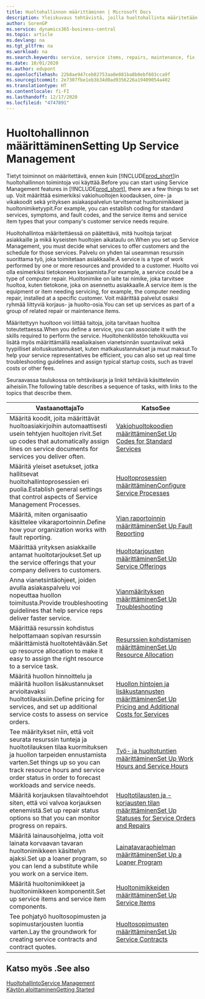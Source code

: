 ```yaml
---
title: Huoltohallinnon määrittäminen | Microsoft Docs
description: Yleiskuvaus tehtävistä, joilla huoltohallinta määritetään organisaation huollon hallintatapaan sopivaksi.
author: SorenGP
ms.service: dynamics365-business-central
ms.topic: article
ms.devlang: na
ms.tgt_pltfrm: na
ms.workload: na
ms.search.keywords: service, service items, repairs, maintenance, fix
ms.date: 10/01/2020
ms.author: edupont
ms.openlocfilehash: 22b8ae947ceb82753aa0e881ba8b0ebf603cca9f
ms.sourcegitcommit: 2e7307fbe1eb3b34d0ad9356226a19409054a402
ms.translationtype: HT
ms.contentlocale: fi-FI
ms.lasthandoff: 12/17/2020
ms.locfileid: "4747891"
---
```

# <a name="setting-up-service-management"></a><span data-ttu-id="b7292-103">Huoltohallinnon määrittäminen</span><span class="sxs-lookup"><span data-stu-id="b7292-103">Setting Up Service Management</span></span>
<span data-ttu-id="b7292-104">Tietyt toiminnot on määritettävä, ennen kuin [!INCLUDE[prod_short](includes/prod_short.md)]in huoltohallinnon toimintoja voi käyttää.</span><span class="sxs-lookup"><span data-stu-id="b7292-104">Before you can start using Service Management features in [!INCLUDE[prod_short](includes/prod_short.md)], there are a few things to set up.</span></span> <span data-ttu-id="b7292-105">Voit määrittää esimerkiksi vakiohuoltojen koodauksen, oire- ja vikakoodit sekä yrityksen asiakaspalvelun tarvitsemat huoltonimikkeet ja huoltonimiketyypit.</span><span class="sxs-lookup"><span data-stu-id="b7292-105">For example, you can establish coding for standard services, symptoms, and fault codes, and the service items and service item types that your company's customer service needs require.</span></span>  

<span data-ttu-id="b7292-106">Huoltohallintoa määritettäessä on päätettävä, mitä huoltoja tarjoat asiakkaille ja mikä kyseisten huoltojen aikataulu on.</span><span class="sxs-lookup"><span data-stu-id="b7292-106">When you set up Service Management, you must decide what services to offer customers and the schedule for those services.</span></span> <span data-ttu-id="b7292-107">Palvelu on yhden tai useamman resurssin suorittama työ, joka toimitetaan asiakkaalle.</span><span class="sxs-lookup"><span data-stu-id="b7292-107">A service is a type of work performed by one or more resources and provided to a customer.</span></span> <span data-ttu-id="b7292-108">Huolto voi olla esimerkiksi tietokoneen korjaamista.</span><span class="sxs-lookup"><span data-stu-id="b7292-108">For example, a service could be a type of computer repair.</span></span> <span data-ttu-id="b7292-109">Huoltonimike on laite tai nimike, joka tarvitsee huoltoa, kuten tietokone, joka on asennettu asiakkaalle.</span><span class="sxs-lookup"><span data-stu-id="b7292-109">A service item is the equipment or item needing servicing, for example, the computer needing repair, installed at a specific customer.</span></span> <span data-ttu-id="b7292-110">Voit määrittää palvelut osaksi ryhmää liittyviä korjaus- ja huolto-osia.</span><span class="sxs-lookup"><span data-stu-id="b7292-110">You can set up services as part of a group of related repair or maintenance items.</span></span>  
  
<span data-ttu-id="b7292-111">Määritettyyn huoltoon voi liittää taitoja, joita tarvitaan huoltoa toteutettaessa.</span><span class="sxs-lookup"><span data-stu-id="b7292-111">When you define a service, you can associate it with the skills required to perform the service.</span></span> <span data-ttu-id="b7292-112">Huoltohenkilöstön tehokkuutta voi lisätä myös määrittämällä reaaliaikaisen vianetsinnän suuntaviivat sekä tyypilliset aloituskustannukset, kuten matkakustannukset ja muut maksut.</span><span class="sxs-lookup"><span data-stu-id="b7292-112">To help your service representatives be efficient, you can also set up real time troubleshooting guidelines and assign typical startup costs, such as travel costs or other fees.</span></span>  

<span data-ttu-id="b7292-113">Seuraavassa taulukossa on tehtäväsarja ja linkit tehtäviä käsitteleviin aiheisiin.</span><span class="sxs-lookup"><span data-stu-id="b7292-113">The following table describes a sequence of tasks, with links to the topics that describe them.</span></span>  
  
| <span data-ttu-id="b7292-114">Vastaanottaja</span><span class="sxs-lookup"><span data-stu-id="b7292-114">To</span></span> | <span data-ttu-id="b7292-115">Katso</span><span class="sxs-lookup"><span data-stu-id="b7292-115">See</span></span> |
| --- | --- |
| <span data-ttu-id="b7292-116">Määritä koodit, joita määrittävät huoltoasiakirjoihin automaattisesti usein tehtyjen huoltojen rivit.</span><span class="sxs-lookup"><span data-stu-id="b7292-116">Set up codes that automatically assign lines on service documents for services you deliver often.</span></span> |[<span data-ttu-id="b7292-117">Vakiohuoltokoodien määrittäminen</span><span class="sxs-lookup"><span data-stu-id="b7292-117">Set Up Codes for Standard Services</span></span>](service-how-setup-service-coding.md)|
| <span data-ttu-id="b7292-118">Määritä yleiset asetukset, jotka hallitsevat huoltohallintoprosessien eri puolia.</span><span class="sxs-lookup"><span data-stu-id="b7292-118">Establish general settings that control aspects of Service Management Processes.</span></span>|[<span data-ttu-id="b7292-119">Huoltoprosessien määrittäminen</span><span class="sxs-lookup"><span data-stu-id="b7292-119">Configure Service Processes</span></span>](service-setup-service-processes.md)|
| <span data-ttu-id="b7292-120">Määritä, miten organisaatio käsittelee vikaraportoinnin.</span><span class="sxs-lookup"><span data-stu-id="b7292-120">Define how your organization works with fault reporting.</span></span> |[<span data-ttu-id="b7292-121">Vian raportoinnin määrittäminen</span><span class="sxs-lookup"><span data-stu-id="b7292-121">Set Up Fault Reporting</span></span>](service-how-setup-fault-reporting.md) |
| <span data-ttu-id="b7292-122">Määrittää yrityksen asiakkaille antamat huoltotarjoukset.</span><span class="sxs-lookup"><span data-stu-id="b7292-122">Set up the service offerings that your company delivers to customers.</span></span>|[<span data-ttu-id="b7292-123">Huoltotarjousten määrittäminen</span><span class="sxs-lookup"><span data-stu-id="b7292-123">Set Up Service Offerings</span></span>](service-how-setup-service-offerings.md)|
| <span data-ttu-id="b7292-124">Anna vianetsintäohjeet, joiden avulla asiakaspalvelu voi nopeuttaa huollon toimitusta.</span><span class="sxs-lookup"><span data-stu-id="b7292-124">Provide troubleshooting guidelines that help service reps deliver faster service.</span></span> |[<span data-ttu-id="b7292-125">Vianmäärityksen määrittäminen</span><span class="sxs-lookup"><span data-stu-id="b7292-125">Set Up Troubleshooting</span></span>](service-how-setup-troubleshooting.md) |
| <span data-ttu-id="b7292-126">Määrittää resurssin kohdistus helpottamaan sopivan resurssin määrittämistä huoltotehtävään.</span><span class="sxs-lookup"><span data-stu-id="b7292-126">Set up resource allocation to make it easy to assign the right resource to a service task.</span></span> |[<span data-ttu-id="b7292-127">Resurssien kohdistamisen määrittäminen</span><span class="sxs-lookup"><span data-stu-id="b7292-127">Set Up Resource Allocation</span></span>](service-how-setup-resource-allocation.md) |
| <span data-ttu-id="b7292-128">Määritä huollon hinnoittelu ja määritä huollon lisäkustannukset arvioitavaksi huoltotilauksiin.</span><span class="sxs-lookup"><span data-stu-id="b7292-128">Define pricing for services, and set up additional service costs to assess on service orders.</span></span> |[<span data-ttu-id="b7292-129">Huollon hintojen ja lisäkustannusten määrittäminen</span><span class="sxs-lookup"><span data-stu-id="b7292-129">Set Up Pricing and Additional Costs for Services</span></span>](service-how-setup-service-costs-pricing.md)|
| <span data-ttu-id="b7292-130">Tee määritykset niin, että voit seurata resurssin tunteja ja huoltotilauksen tilaa kuormituksen ja huollon tarpeiden ennustamista varten.</span><span class="sxs-lookup"><span data-stu-id="b7292-130">Set things up so you can track resource hours and service order status in order to forecast workloads and service needs.</span></span>|[<span data-ttu-id="b7292-131">Työ- ja huoltotuntien määrittäminen</span><span class="sxs-lookup"><span data-stu-id="b7292-131">Set Up Work Hours and Service Hours</span></span>](service-how-setup-work-service-hours.md)|
| <span data-ttu-id="b7292-132">Määritä korjauksen tilavaihtoehdot siten, että voi valvoa korjauksen etenemistä.</span><span class="sxs-lookup"><span data-stu-id="b7292-132">Set up repair status options so that you can monitor progress on repairs.</span></span> | [<span data-ttu-id="b7292-133">Huoltotilausten ja -korjausten tilan määrittäminen</span><span class="sxs-lookup"><span data-stu-id="b7292-133">Set Up Statuses for Service Orders and Repairs</span></span>](service-order-repair-status.md)|
| <span data-ttu-id="b7292-134">Määritä lainausohjelma, jotta voit lainata korvaavan tavaran huoltonimikkeen käsittelyn ajaksi.</span><span class="sxs-lookup"><span data-stu-id="b7292-134">Set up a loaner program, so you can lend a substitute while you work on a service item.</span></span> |[<span data-ttu-id="b7292-135">Lainatavaraohjelman määrittäminen</span><span class="sxs-lookup"><span data-stu-id="b7292-135">Set Up a Loaner Program</span></span>](service-how-setup-loaner-program.md) |
| <span data-ttu-id="b7292-136">Määritä huoltonimikkeet ja huoltonimikkeen komponentit.</span><span class="sxs-lookup"><span data-stu-id="b7292-136">Set up service items and service item components.</span></span> |[<span data-ttu-id="b7292-137">Huoltonimikkeiden määrittäminen</span><span class="sxs-lookup"><span data-stu-id="b7292-137">Set Up Service Items</span></span>](service-how-setup-service-items.md) |
| <span data-ttu-id="b7292-138">Tee pohjatyö huoltosopimusten ja sopimustarjousten luontia varten.</span><span class="sxs-lookup"><span data-stu-id="b7292-138">Lay the groundwork for creating service contracts and contract quotes.</span></span> |[<span data-ttu-id="b7292-139">Huoltosopimusten määrittäminen</span><span class="sxs-lookup"><span data-stu-id="b7292-139">Set Up Service Contracts</span></span>](service-how-setup-service-contracts.md) |

## <a name="see-also"></a><span data-ttu-id="b7292-140">Katso myös .</span><span class="sxs-lookup"><span data-stu-id="b7292-140">See also</span></span>
[<span data-ttu-id="b7292-141">Huoltohallinto</span><span class="sxs-lookup"><span data-stu-id="b7292-141">Service Management</span></span>](service-service.md)  
[<span data-ttu-id="b7292-142">Käytön aloittaminen</span><span class="sxs-lookup"><span data-stu-id="b7292-142">Getting Started</span></span>](product-get-started.md)  
